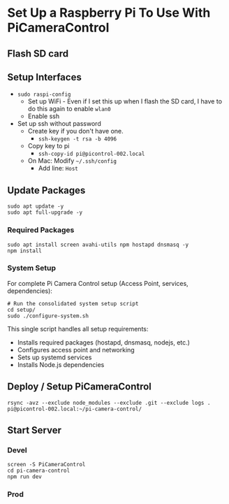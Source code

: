 # Set Up a Raspberry Pi To Use With PiCameraControl

## Flash SD card

## Setup Interfaces

- `sudo raspi-config`
  - Set up WiFi - Even if I set this up when I flash the SD card, I have to do this again to enable `wlan0`
  - Enable ssh
- Set up ssh without password
  - Create key if you don't have one.
    - `ssh-keygen -t rsa -b 4096`
  - Copy key to pi
    - `ssh-copy-id pi@picontrol-002.local`
  - On Mac: Modify `~/.ssh/config`
    - Add line: `Host`

## Update Packages

```commandline
sudo apt update -y
sudo apt full-upgrade -y
```

### Required Packages

```commandline
sudo apt install screen avahi-utils npm hostapd dnsmasq -y
npm install
```

### System Setup

For complete Pi Camera Control setup (Access Point, services, dependencies):

```commandline
# Run the consolidated system setup script
cd setup/
sudo ./configure-system.sh
```

This single script handles all setup requirements:

- Installs required packages (hostapd, dnsmasq, nodejs, etc.)
- Configures access point and networking
- Sets up systemd services
- Installs Node.js dependencies

## Deploy / Setup PiCameraControl

`rsync -avz --exclude node_modules --exclude .git --exclude logs . pi@picontrol-002.local:~/pi-camera-control/`

## Start Server

### Devel

```commandline
screen -S PiCameraControl
cd pi-camera-control
npm run dev
```

### Prod
